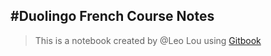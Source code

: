 #Duolingo French Course Notes
---
> This is a notebook created by @Leo Lou using [Gitbook](http://www.gitbook.io/)